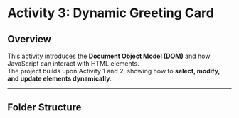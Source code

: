 # Activity 3: Dynamic Greeting Card

## Overview
This activity introduces the **Document Object Model (DOM)** and how JavaScript can interact with HTML elements.  
The project builds upon Activity 1 and 2, showing how to **select, modify, and update elements dynamically**.

---

##  Folder Structure
